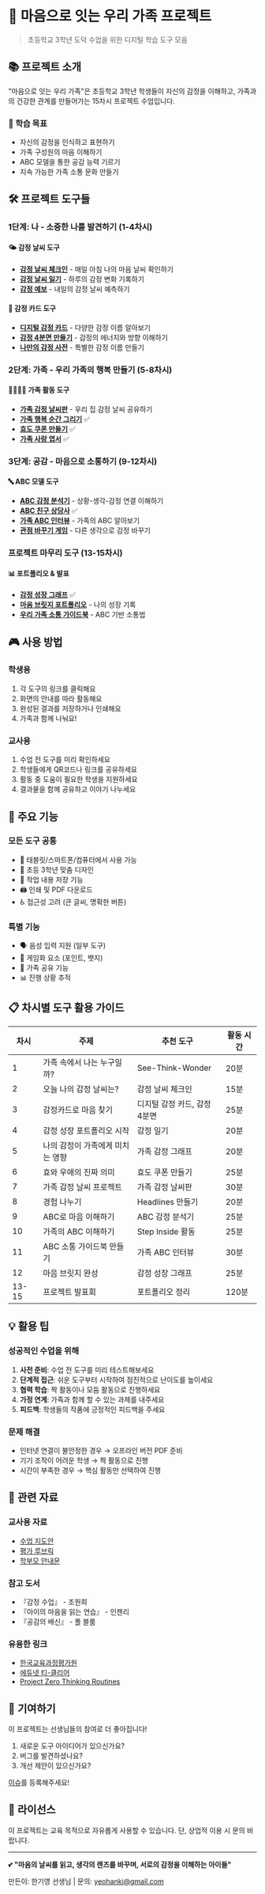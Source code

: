 # 🌈 마음으로 잇는 우리 가족 프로젝트

> 초등학교 3학년 도덕 수업을 위한 디지털 학습 도구 모음

## 📚 프로젝트 소개

"마음으로 잇는 우리 가족"은 초등학교 3학년 학생들이 자신의 감정을 이해하고, 가족과의 건강한 관계를 만들어가는 15차시 프로젝트 수업입니다.

### 🎯 학습 목표
- 자신의 감정을 인식하고 표현하기
- 가족 구성원의 마음 이해하기
- ABC 모델을 통한 공감 능력 기르기
- 지속 가능한 가족 소통 문화 만들기

## 🛠 프로젝트 도구들

### 1단계: 나 - 소중한 나를 발견하기 (1-4차시)

#### 🌤 감정 날씨 도구
- **[감정 날씨 체크인](./tools/emotion-weather)** - 매일 아침 나의 마음 날씨 확인하기
- **[감정 날씨 일기](./tools/emotion-diary)** - 하루의 감정 변화 기록하기
- **[감정 예보](./tools/emotion-forecast)** - 내일의 감정 날씨 예측하기

#### 🎴 감정 카드 도구
- **[디지털 감정 카드](./tools/emotion-cards)** - 다양한 감정 이름 알아보기
- **[감정 4분면 만들기](./tools/emotion-quadrant)** - 감정의 에너지와 방향 이해하기
- **[나만의 감정 사전](./tools/my-emotion-dictionary)** - 특별한 감정 이름 만들기

### 2단계: 가족 - 우리 가족의 행복 만들기 (5-8차시)

#### 👨‍👩‍👧‍👦 가족 활동 도구
- **[가족 감정 날씨판](./tools/family-weather-board)** - 우리 집 감정 날씨 공유하기
- **[가족 행복 순간 그리기](https://plusiam.github.io/family-happy-moments-v2)** ✅
- **[효도 쿠폰 만들기](https://plusiam.github.io/family-love-coupon)** ✅
- **[가족 사랑 엽서](https://plusiam.github.io/my-family-postcard)** ✅

### 3단계: 공감 - 마음으로 소통하기 (9-12차시)

#### 🔤 ABC 모델 도구
- **[ABC 감정 분석기](./tools/abc-analyzer)** - 상황-생각-감정 연결 이해하기
- **[ABC 친구 상담사](https://plusiam.github.io/abc-friend-consultant)** ✅
- **[가족 ABC 인터뷰](./tools/family-abc-interview)** - 가족의 ABC 알아보기
- **[관점 바꾸기 게임](./tools/perspective-game)** - 다른 생각으로 감정 바꾸기

### 프로젝트 마무리 도구 (13-15차시)

#### 📊 포트폴리오 & 발표
- **[감정 성장 그래프](https://plusiam.github.io/family-emotion-graph)** ✅
- **[마음 브릿지 포트폴리오](./tools/heart-bridge-portfolio)** - 나의 성장 기록
- **[우리 가족 소통 가이드북](./tools/family-communication-guide)** - ABC 기반 소통법

## 🎮 사용 방법

### 학생용
1. 각 도구의 링크를 클릭해요
2. 화면의 안내를 따라 활동해요
3. 완성된 결과를 저장하거나 인쇄해요
4. 가족과 함께 나눠요!

### 교사용
1. 수업 전 도구를 미리 확인하세요
2. 학생들에게 QR코드나 링크를 공유하세요
3. 활동 중 도움이 필요한 학생을 지원하세요
4. 결과물을 함께 공유하고 이야기 나누세요

## 🌟 주요 기능

### 모든 도구 공통
- 📱 태블릿/스마트폰/컴퓨터에서 사용 가능
- 🎨 초등 3학년 맞춤 디자인
- 💾 작업 내용 저장 기능
- 🖨 인쇄 및 PDF 다운로드
- ♿ 접근성 고려 (큰 글씨, 명확한 버튼)

### 특별 기능
- 🗣 음성 입력 지원 (일부 도구)
- 🎯 게임화 요소 (포인트, 뱃지)
- 👥 가족 공유 기능
- 📊 진행 상황 추적

## 📋 차시별 도구 활용 가이드

| 차시 | 주제 | 추천 도구 | 활동 시간 |
|------|------|-----------|-----------|
| 1 | 가족 속에서 나는 누구일까? | See-Think-Wonder | 20분 |
| 2 | 오늘 나의 감정 날씨는? | 감정 날씨 체크인 | 15분 |
| 3 | 감정카드로 마음 찾기 | 디지털 감정 카드, 감정 4분면 | 25분 |
| 4 | 감정 성장 포트폴리오 시작 | 감정 일기 | 20분 |
| 5 | 나의 감정이 가족에게 미치는 영향 | 가족 감정 그래프 | 20분 |
| 6 | 효와 우애의 진짜 의미 | 효도 쿠폰 만들기 | 25분 |
| 7 | 가족 감정 날씨 프로젝트 | 가족 감정 날씨판 | 30분 |
| 8 | 경험 나누기 | Headlines 만들기 | 20분 |
| 9 | ABC로 마음 이해하기 | ABC 감정 분석기 | 25분 |
| 10 | 가족의 ABC 이해하기 | Step Inside 활동 | 25분 |
| 11 | ABC 소통 가이드북 만들기 | 가족 ABC 인터뷰 | 30분 |
| 12 | 마음 브릿지 완성 | 감정 성장 그래프 | 25분 |
| 13-15 | 프로젝트 발표회 | 포트폴리오 정리 | 120분 |

## 💡 활용 팁

### 성공적인 수업을 위해
1. **사전 준비**: 수업 전 도구를 미리 테스트해보세요
2. **단계적 접근**: 쉬운 도구부터 시작하여 점진적으로 난이도를 높이세요
3. **협력 학습**: 짝 활동이나 모둠 활동으로 진행하세요
4. **가정 연계**: 가족과 함께 할 수 있는 과제를 내주세요
5. **피드백**: 학생들의 작품에 긍정적인 피드백을 주세요

### 문제 해결
- 인터넷 연결이 불안정한 경우 → 오프라인 버전 PDF 준비
- 기기 조작이 어려운 학생 → 짝 활동으로 진행
- 시간이 부족한 경우 → 핵심 활동만 선택하여 진행

## 🔗 관련 자료

### 교사용 자료
- [수업 지도안](./resources/lesson-plans)
- [평가 루브릭](./resources/rubrics)
- [학부모 안내문](./resources/parent-guide)

### 참고 도서
- 『감정 수업』 - 조원희
- 『아이의 마음을 읽는 연습』 - 인젠리
- 『공감의 배신』 - 폴 블룸

### 유용한 링크
- [한국교육과정평가원](https://www.kice.re.kr)
- [에듀넷 티-클리어](https://www.edunet.net)
- [Project Zero Thinking Routines](http://www.pz.harvard.edu/thinking-routines)

## 👥 기여하기

이 프로젝트는 선생님들의 참여로 더 좋아집니다!

1. 새로운 도구 아이디어가 있으신가요?
2. 버그를 발견하셨나요?
3. 개선 제안이 있으신가요?

[이슈](https://github.com/plusiam/family-heart-bridge-project/issues)를 등록해주세요!

## 📄 라이선스

이 프로젝트는 교육 목적으로 자유롭게 사용할 수 있습니다.
단, 상업적 이용 시 문의 바랍니다.

---

💕 **"마음의 날씨를 읽고, 생각의 렌즈를 바꾸며, 서로의 감정을 이해하는 아이들"**

만든이: 한기영 선생님 | 문의: yeohanki@gmail.com
